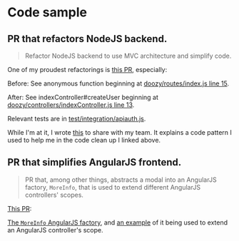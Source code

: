 # Code sample

## PR that refactors NodeJS backend.

> Refactor NodeJS backend to use MVC architecture and simplify code.

One of my proudest refactorings is [this PR](https://github.com/HR10Knights/Sage/pull/96), especially:

Before: See anonymous function beginning at [doozy/routes/index.js line 15](https://github.com/ZacharyRSmith/Sage/commit/029f191beef73b715dc71c5bfc0b556502b24ab9#diff-d5ab1e2c4c009ef73d0dc63b1c182343L15).

After: See indexController#createUser beginning at [doozy/controllers/indexController.js line 13](https://github.com/ZacharyRSmith/Sage/commit/029f191beef73b715dc71c5bfc0b556502b24ab9#diff-ce50fdc9bc8511d3b625854a16a1bf43R13).

Relevant tests are in [test/integration/apiauth.js](https://github.com/ZacharyRSmith/Sage/commit/029f191beef73b715dc71c5bfc0b556502b24ab9#diff-7e1a68f2de537b9eb615ac01191e9dfaL1).

While I'm at it, I wrote [this](https://gist.github.com/ZacharyRSmith/343962433a89ef1b454a) to share with my team.  It explains a code pattern I used to help me in the code clean up I linked above.

## PR that simplifies AngularJS frontend.

> PR that, among other things, abstracts a modal into an AngularJS factory, `MoreInfo`, that is used to extend different AngularJS controllers' scopes.

[This PR](https://github.com/Ryans-to-the-Max/knowhere/pull/180):

[The `MoreInfo` AngularJS factory](https://github.com/Ryans-to-the-Max/knowhere/pull/180/files#diff-9475418f66f2aec7f9941a584e0423eeL382), and [an example](https://github.com/Ryans-to-the-Max/knowhere/pull/180/files#diff-785e2de112ccec3759854133cc0e4225L1) of it being used to extend an AngularJS controller's scope.

